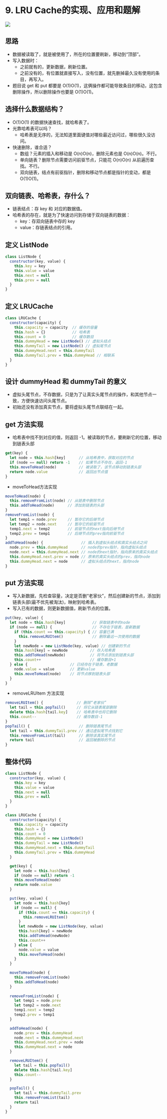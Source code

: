 # 9. LRU Cache的实现、应用和题解

![](http://p4.qhimg.com/t012e82e1b0d0d3449e.png)

## 思路
- 数据被读取了，就是被使用了，所在的位置要刷新，移动到“顶部”。
- 写入数据时：
  - 之前就有的，更新数据，刷新位置。
  - 之前没有的，有位置就直接写入，没有位置，就先删掉最久没有使用的条目，再写入。
- 题目说 get 和 put 都要是 O(1)O(1)，这俩操作都可能导致条目的移动，这包含删除操作，所以删除操作也要是 O(1)O(1)。

## 选择什么数据结构？
- O(1)O(1) 的数据快速查找，就哈希表了。
- 光靠哈希表可以吗？
  - 哈希表是无序的，无法知道里面键值对哪些最近访问过，哪些很久没访问。
- 快速删除，谁合适？
  - 数组？元素的插入和移动是 O(n)O(n)，删除元素也是 O(n)O(n)。不行。
  - 单向链表？删除节点需要访问前驱节点，只能花 O(n)O(n) 从前遍历查找。不行。
  - 双向链表，结点有前驱指针，删除和移动节点都是指针的变动，都是 O(1)O(1)。

## 双向链表、哈希表，存什么？
- 链表结点：存 key 和 对应的数据值。
- 哈希表的存在，就是为了快速访问到存储于双向链表的数据：
  - key：存双向链表中存的 key
  - value：存链表结点的引用。

## 定义 ListNode

```js
class ListNode {
  constructor(key, value) {
    this.key = key     
    this.value = value
    this.next = null
    this.prev = null
  }
}
```

## 定义 LRUCache

```js
class LRUCache {
  constructor(capacity) {     
    this.capacity = capacity  // 缓存的容量
    this.hash = {}            // 哈希表
    this.count = 0            // 缓存数目
    this.dummyHead = new ListNode() // 虚拟头结点
    this.dummyTail = new ListNode() // 虚拟尾节点
    this.dummyHead.next = this.dummyTail
    this.dummyTail.prev = this.dummyHead // 相联系
  }
}
```

## 设计 dummyHead 和 dummyTail 的意义
- 虚拟头尾节点，不存数据，只是为了让真实头尾节点的操作，和其他节点一致，方便快速访问头尾节点。
- 初始还没有添加真实节点，要将虚拟头尾节点联结在一起。

## get 方法实现

- 哈希表中找不到对应的值，则返回 -1。被读取的节点，要刷新它的位置，移动到链表头部

```js
get(key) {
  let node = this.hash[key]      // 从哈希表中，获取对应的节点
  if (node == null) return -1    // 如果节点不存在，返回-1
  this.moveToHead(node)          // 被读取了，该节点移动到链表头部
  return node.value              // 返回出节点值
}
```
- moveToHead方法实现

```js
moveToHead(node) {         
  this.removeFromList(node) // 从链表中删除节点
  this.addToHead(node)      // 添加到链表的头部
}
removeFromList(node) {        
  let temp1 = node.prev     // 暂存它的后继节点
  let temp2 = node.next     // 暂存它的前驱节点
  temp1.next = temp2        // 前驱节点的next指向后继节点
  temp2.prev = temp1        // 后继节点的prev指向前驱节点
}
addToHead(node) {                 // 插入到虚拟头结点和真实头结点之间
  node.prev = this.dummyHead      // node的prev指针，指向虚拟头结点
  node.next = this.dummyHead.next // node的next指针，指向原来的真实头结点
  this.dummyHead.next.prev = node // 原来的真实头结点的prev，指向node
  this.dummyHead.next = node      // 虚拟头结点的next，指向node
}

```

## put 方法实现
- 写入新数据，先检查容量，决定是否删“老家伙”，然后创建新的节点，添加到链表头部(最不优先被淘汰)，映射到哈希表。
- 写入已有的数据，则更新数据值，刷新节点的位置。

```js
put(key, value) {
  let node = this.hash[key]            // 获取链表中的node
  if (node == null) {                  // 不存在于链表，是新数据
    if (this.count == this.capacity) { // 容量已满
      this.removeLRUItem()             // 删除最远一次使用的数据
    }
    let newNode = new ListNode(key, value) // 创建新的节点
    this.hash[key] = newNode          // 存入哈希表
    this.addToHead(newNode)           // 将节点添加到链表头部
    this.count++                      // 缓存数目+1
  } else {                   // 已经存在于链表，老数据
    node.value = value       // 更新value
    this.moveToHead(node)    // 将节点移到链表头部
  }
}
```
- removeLRUItem 方法实现

```js
removeLRUItem() {               // 删除“老家伙”
  let tail = this.popTail()     // 将它从链表尾部删除
  delete this.hash[tail.key]    // 哈希表中也将它删除
  this.count--                  // 缓存数目-1
}
popTail() {                      // 删除链表尾节点
  let tail = this.dummyTail.prev // 通过虚拟尾节点找到它
  this.removeFromList(tail)      // 删除该真实尾节点
  return tail                    // 返回被删除的节点
}
```

## 整体代码

```js
class ListNode {
  constructor(key, value) {
    this.key = key
    this.value = value
    this.next = null
    this.prev = null
  }
}

class LRUCache {
  constructor(capacity) {
    this.capacity = capacity
    this.hash = {}
    this.count = 0
    this.dummyHead = new ListNode()
    this.dummyTail = new ListNode()
    this.dummyHead.next = this.dummyTail
    this.dummyTail.prev = this.dummyHead
  }

  get(key) {
    let node = this.hash[key]
    if (node == null) return -1
    this.moveToHead(node)
    return node.value
  }

  put(key, value) {
    let node = this.hash[key]
    if (node == null) {
      if (this.count == this.capacity) {
        this.removeLRUItem()
      }
      let newNode = new ListNode(key, value)
      this.hash[key] = newNode
      this.addToHead(newNode)
      this.count++
    } else {
      node.value = value
      this.moveToHead(node)
    }
  }

  moveToHead(node) {
    this.removeFromList(node)
    this.addToHead(node)
  }
  
  removeFromList(node) {
    let temp1 = node.prev
    let temp2 = node.next
    temp1.next = temp2
    temp2.prev = temp1
  }

  addToHead(node) {
    node.prev = this.dummyHead
    node.next = this.dummyHead.next
    this.dummyHead.next.prev = node
    this.dummyHead.next = node
  }

  removeLRUItem() {
    let tail = this.popTail()
    delete this.hash[tail.key]
    this.count--
  }

  popTail() {
    let tail = this.dummyTail.prev
    this.removeFromList(tail)
    return tail
  }
}
```

